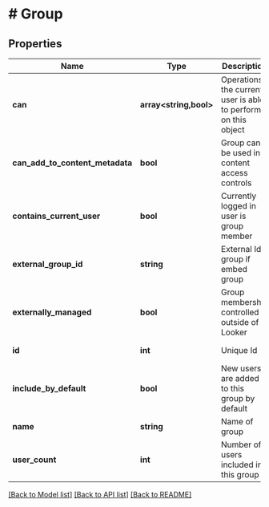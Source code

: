 # # Group

## Properties

Name | Type | Description | Notes
------------ | ------------- | ------------- | -------------
**can** | **array<string,bool>** | Operations the current user is able to perform on this object | [optional] [readonly]
**can_add_to_content_metadata** | **bool** | Group can be used in content access controls | [optional]
**contains_current_user** | **bool** | Currently logged in user is group member | [optional] [readonly]
**external_group_id** | **string** | External Id group if embed group | [optional] [readonly]
**externally_managed** | **bool** | Group membership controlled outside of Looker | [optional] [readonly]
**id** | **int** | Unique Id | [optional] [readonly]
**include_by_default** | **bool** | New users are added to this group by default | [optional] [readonly]
**name** | **string** | Name of group | [optional]
**user_count** | **int** | Number of users included in this group | [optional] [readonly]

[[Back to Model list]](../../README.md#models) [[Back to API list]](../../README.md#endpoints) [[Back to README]](../../README.md)
